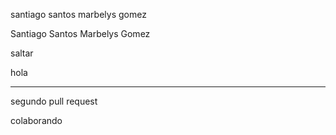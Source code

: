 
santiago santos
marbelys gomez

Santiago Santos
Marbelys Gomez


saltar

hola


____________________
segundo pull request



colaborando


